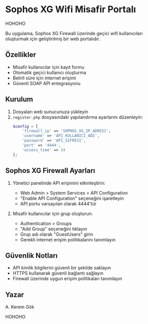 # Sophos XG Wifi Misafir Portalı

HOHOHO

Bu uygulama, Sophos XG Firewall üzerinde geçici wifi kullanıcıları oluşturmak için geliştirilmiş bir web portalıdır.

## Özellikler

- Misafir kullanıcılar için kayıt formu
- Otomatik geçici kullanıcı oluşturma
- Belirli süre için internet erişimi
- Güvenli SOAP API entegrasyonu

## Kurulum

1. Dosyaları web sunucunuza yükleyin
2. `register.php` dosyasındaki yapılandırma ayarlarını düzenleyin:
   ```php
   $config = [
       'firewall_ip' => 'SOPHOS_XG_IP_ADRESI',
       'username' => 'API_KULLANICI_ADI',
       'password' => 'API_SIFRESI',
       'port' => '4444',
       'access_time' => 24
   ];
   ```

## Sophos XG Firewall Ayarları

1. Yönetici panelinde API erişimini etkinleştirin:

   - Web Admin > System Services > API Configuration
   - "Enable API Configuration" seçeneğini işaretleyin
   - API portu varsayılan olarak 4444'tür

2. Misafir kullanıcılar için grup oluşturun:
   - Authentication > Groups
   - "Add Group" seçeneğini tıklayın
   - Grup adı olarak "GuestUsers" girin
   - Gerekli internet erişim politikalarını tanımlayın

## Güvenlik Notları

- API kimlik bilgilerini güvenli bir şekilde saklayın
- HTTPS kullanarak güvenli bağlantı sağlayın
- Firewall üzerinde uygun erişim politikaları tanımlayın

## Yazar

A. Kerem Gök

HOHOHO
